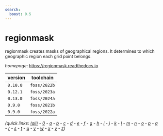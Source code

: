 ```yaml
---
search:
  boost: 0.5
---
```

# regionmask

regionmask creates masks of geographical regions. It determines to which geographic region each grid point belongs.

*homepage*: <https://regionmask.readthedocs.io>

version | toolchain
--------|----------
``0.10.0`` | ``foss/2022b``
``0.12.1`` | ``foss/2023a``
``0.13.0`` | ``foss/2024a``
``0.9.0`` | ``foss/2021b``
``0.9.0`` | ``foss/2022a``


*(quick links: [(all)](../index.md) - [0](../0/index.md) - [a](../a/index.md) - [b](../b/index.md) - [c](../c/index.md) - [d](../d/index.md) - [e](../e/index.md) - [f](../f/index.md) - [g](../g/index.md) - [h](../h/index.md) - [i](../i/index.md) - [j](../j/index.md) - [k](../k/index.md) - [l](../l/index.md) - [m](../m/index.md) - [n](../n/index.md) - [o](../o/index.md) - [p](../p/index.md) - [q](../q/index.md) - [r](../r/index.md) - [s](../s/index.md) - [t](../t/index.md) - [u](../u/index.md) - [v](../v/index.md) - [w](../w/index.md) - [x](../x/index.md) - [y](../y/index.md) - [z](../z/index.md))*

